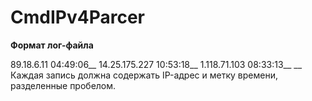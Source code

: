 # CmdIPv4Parcer

**Формат лог-файлa**

89.18.6.11 04:49:06__
14.25.175.227 10:53:18__
1.118.71.103 08:33:13__
__
Каждая запись должна содержать IP-адрес и метку времени, разделенные пробелом.
